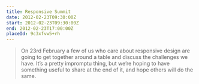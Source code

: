 ```yaml
---
title: Responsive Summit
date: 2012-02-23T09:30:00Z
start: 2012-02-23T09:30:00Z
end: 2012-02-23T17:00:00Z
placeId: 9c3xfvw5+rh
---
```

> On 23rd February a few of us who care about responsive design are going to get together around a table and discuss the challenges we have. It’s a pretty impromptu thing, but we’re hoping to have something useful to share at the end of it, and hope others will do the same.
